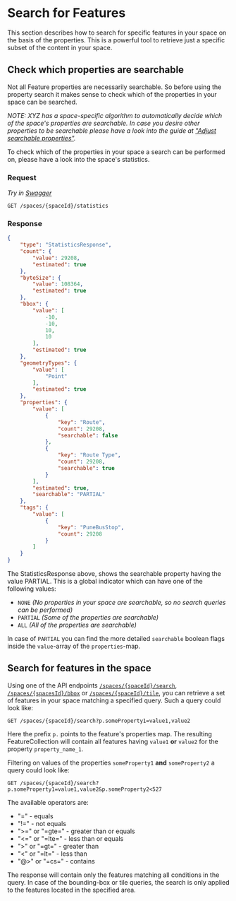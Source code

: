 # Search for Features

This section describes how to search for specific features in your space on the basis of the
properties. This is a powerful tool to retrieve just a specific subset of the content in
your space.

## Check which properties are searchable

Not all Feature properties are necessarily searchable. So before using the property search it
makes sense to check which of the properties in your space can be searched.

*NOTE: XYZ has a space-specific algorithm to automatically decide which of the space's properties
are searchable. In case you desire other properties to be searchable please have a look into
the guide at ["Adjust searchable properties"](searchableproperties.md).*

To check which of the properties in your space a search can be performed on, please have a look
into the space's statistics.

### Request

*Try in [Swagger](https://xyz.api.here.com/hub/static/swagger/#/Read%20Features/getStatistics)*
```HTTP
GET /spaces/{spaceId}/statistics
```

### Response

```JSON
{
    "type": "StatisticsResponse",
    "count": {
        "value": 29208,
        "estimated": true
    },
    "byteSize": {
        "value": 108364,
        "estimated": true
    },
    "bbox": {
        "value": [
            -10,
            -10,
            10,
            10
        ],
        "estimated": true
    },
    "geometryTypes": {
        "value": [
            "Point"
        ],
        "estimated": true
    },
    "properties": {
        "value": [
            {
                "key": "Route",
                "count": 29208,
                "searchable": false
            },
            {
                "key": "Route Type",
                "count": 29208,
                "searchable": true
            }
        ],
        "estimated": true,
        "searchable": "PARTIAL"
    },
    "tags": {
        "value": [
            {
                "key": "PuneBusStop",
                "count": 29208
            }
        ]
    }
}
```

The StatisticsResponse above, shows the searchable property having the value PARTIAL.
This is a global indicator which can have one of the following values:
- `NONE` *(No properties in your space are searchable, so no search queries can be performed)*
- `PARTIAL` *(Some of the properties are searchable)*
- `ALL` *(All of the properties are searchable)*

In case of `PARTIAL` you can find the more detailed `searchable` boolean flags inside the
`value`-array of the `properties`-map.

## Search for features in the space

Using one of the API endpoints
[`/spaces/{spaceId}/search`](https://xyz.api.here.com/hub/static/swagger/#/Read%20Features/searchForFeatures),
[`/spaces/{spacesId}/bbox`](https://xyz.api.here.com/hub/static/swagger/#/Read%20Features/getFeaturesByBBox)
or
[`/spaces/{spaceId}/tile`](https://xyz.api.here.com/hub/static/swagger/#/Read%20Features/getFeaturesByTile),
you can retrieve a set of features in your space matching a specified
query. Such a query could look like:

```HTTP
GET /spaces/{spaceId}/search?p.someProperty1=value1,value2
```
Here the prefix `p.` points to the feature's properties map.
The resulting FeatureCollection will contain all features having `value1` **or** `value2` for the
property `property_name_1`.

Filtering on values of the properties `someProperty1` **and** `someProperty2` a query could look
like:

```HTTP
GET /spaces/{spaceId}/search?p.someProperty1=value1,value2&p.someProperty2<527
```

The available operators are:

- "=" - equals
- "!=" - not equals
- ">=" or "=gte=" - greater than or equals
- "<=" or "=lte=" - less than or equals
- ">" or "=gt=" - greater than
- "<" or "=lt=" - less than
- "@>" or "=cs=" - contains

The response will contain only the features matching all conditions in the query.
In case of the bounding-box or tile queries, the search is only applied to the features located in
the specified area.